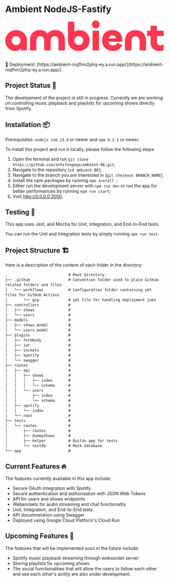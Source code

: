 # Ambient NodeJS-Fastify

![alt text](assets/ambient.svg)

<br>
🚀 Deployment: [https://ambient-niqfhm2phq-ey.a.run.app/](https://ambient-niqfhm2phq-ey.a.run.app/).

## Project Status 🚧

The development of the project is still in progress. Currently we are working on controlling music playback and playlists for upcoming shows directly from Spotify.

## Installation 📦

Prerequisites: `nodejs v16.13.0` or newer and `npm 8.3.1` or newer.

To install this project and run it locally, please follow the following steps:

1. Open the terminal and run `git clone https://github.com/athifongoqa/ambient-BE.git`;
2. Navigate to the repository (`cd ambient-BE`);
3. Navigate to the branch you are interested in (`git checkout BRANCH_NAME`);
4. Install the npm packages by running `npm install `;
5. Either run the development server with `npm run dev` or run the app for better performances by running `npm run start`;
6. Visit http://0.0.0.0:3000.

## Testing 🧪

This app uses Jest, and Mocha for Unit, Integration, and End-to-End tests.

You can run the Unit and Integration tests by simply running `npm run test`.

## Project Structure 🏗

Here is a description of the content of each folder in the directory:

```
.                           # Root directory.
├── .github                 # Convention folder used to place Github related folders and files
│   └── workflows           # Configuration folder containing yml files for GitHub Actions
│       └── gcp             # yml file for handling deployment jobs
├── controllers             #
│   ├── shows               # 
│   └── users               #           
├── models                  #
│   ├── shows.model         #      
│   └── users.model         #      
├── plugins                 #
│   ├── formbody            #    
│   ├── jwt                 #
│   ├── sockets             #   
│   ├── spotify             #   
│   └── swagger             #             
├── routes                  #  
│   ├── api                 #
│   │   ├── shows           #
│   │   │   ├── index       #
│   │   │   └── schema      # 
│   │   └── users           #
│   │       ├── index       #
│   │       └── schema      #
│   ├── spotify             #
│   │   └── index           #
│   └── root                #     
├── tests                   #
│   └── routes              #
│       ├── routes          #                 
│       ├── dummyShows      #                     
│       ├── helper          # Builds app for tests               
│       └── testdb          # Mock database               
└── app                     # 
```

## Current Features 🔥

The features currently available in this app include:

- Secure OAuth integration with Spotify
- Secure authentication and authorisation with JSON Web Tokens
- API for users and shows endpoints
- Websockets for audio streaming and chat functionality
- Unit, Integration, and End-to-End tests
- API documnetation using Swagger
- Deployed using Google Cloud Platform's Cloud Run

## Upcoming Features 🔮

The features that will be implemented soon in the future include:

- Spotify music playback streaming through websocket server
- Storing playlists for upcoming shows
- The social functionalities that will allow the users to follow each other and see each other's acitity are also under development.